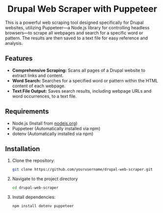 # <div align="center">Drupal Web Scraper with Puppeteer</div>

This is a powerful web scraping tool designed specifically for Drupal websites, utilizing Puppeteer—a Node.js library for controlling headless browsers—to scrape all webpages and search for a specific word or pattern. The results are then saved to a text file for easy reference and analysis.

## Features

- **Comprehensive Scraping:** Scans all pages of a Drupal website to extract links and content.
- **Word Search:** Searches for a specified word or pattern within the HTML content of each webpage.
- **Text File Output:** Saves search results, including webpage URLs and word occurrences, to a text file.

## Requirements

- Node.js (Install from [nodejs.org](https://nodejs.org/))
- Puppeteer (Automatically installed via npm)
- dotenv (Automatically installed via npm)

## Installation

1. Clone the repository:
   ```bash
   git clone https://github.com/yourusername/drupal-web-scraper.git
   
2. Navigate to the project directory
    ```bash
   cd drupal-web-scraper
    
4. Install dependencies:
    ```bash
   npm install dotenv puppeteer
